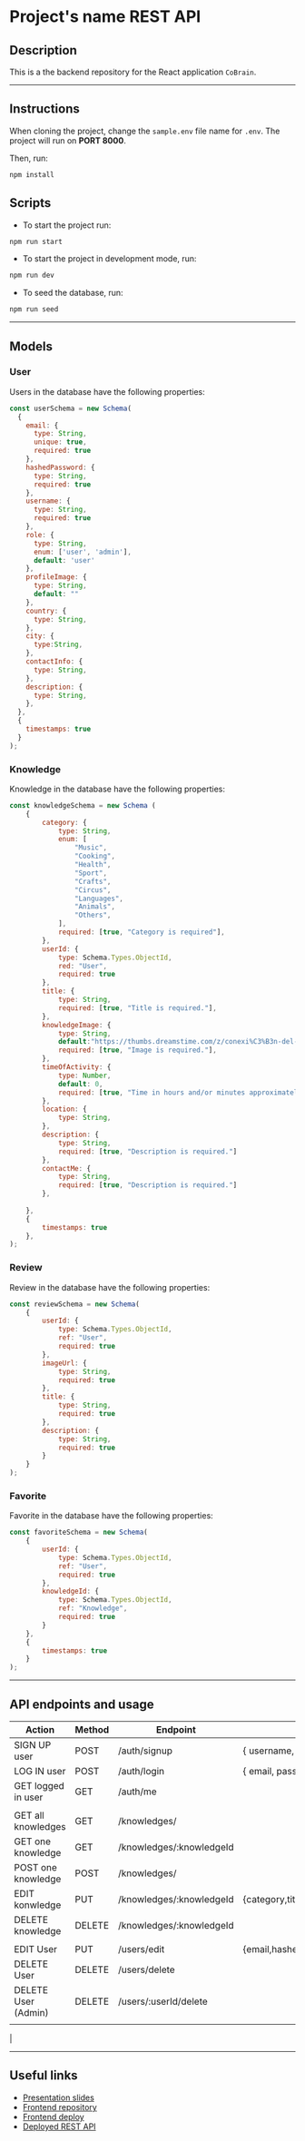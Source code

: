 # Project's name REST API
## Description

This is a the backend repository for the React application `CoBrain`.

---

## Instructions

When cloning the project, change the <code>sample.env</code> file name for <code>.env</code>. The project will run on **PORT 8000**.

Then, run:
```bash
npm install
```
## Scripts

- To start the project run:
```bash
npm run start
```
- To start the project in development mode, run:
```bash
npm run dev
```
- To seed the database, run:
```bash
npm run seed
```
---

## Models

### User

Users in the database have the following properties:

```js
const userSchema = new Schema(
  {
    email: {
      type: String,
      unique: true,
      required: true
    },
    hashedPassword: {
      type: String,
      required: true
    },
    username: {
      type: String,
      required: true 
    },
    role: {
      type: String,
      enum: ['user', 'admin'],
      default: 'user'
    },
    profileImage: {
      type: String,
      default: ""
    },
    country: {
      type: String,
    },
    city: {
      type:String,
    },
    contactInfo: {
      type: String,
    },
    description: {
      type: String,
    },
  },
  {
    timestamps: true
  }
);
```
### Knowledge

Knowledge in the database have the following properties:

```js
const knowledgeSchema = new Schema (
    {
        category: {
            type: String,
            enum: [
                "Music",
                "Cooking",
                "Health",
                "Sport",
                "Crafts",
                "Circus",
                "Languages",
                "Animals",
                "Others",
            ],
            required: [true, "Category is required"],
        },
        userId: {
            type: Schema.Types.ObjectId,
            red: "User",
            required: true
        },
        title: {
            type: String,
            required: [true, "Title is required."],
        },
        knowledgeImage: {
            type: String,
            default:"https://thumbs.dreamstime.com/z/conexi%C3%B3n-del-cerebro-32729762.jpg",
            required: [true, "Image is required."],
        },
        timeOfActivity: {
            type: Number,
            default: 0,
            required: [true, "Time in hours and/or minutes approximately is required."]
        },
        location: {
            type: String,
        },
        description: {
            type: String,
            required: [true, "Description is required."]
        },
        contactMe: {
            type: String,
            required: [true, "Description is required."]
        },
    
    },
    {
        timestamps: true
    },
);
```

### Review

Review in the database have the following properties:

```js
const reviewSchema = new Schema(
    {
        userId: {
            type: Schema.Types.ObjectId,
            ref: "User",
            required: true
        },
        imageUrl: {
            type: String,
            required: true
        },
        title: {
            type: String,
            required: true
        },
        description: {
            type: String,
            required: true
        }
    }
);
```

### Favorite

Favorite in the database have the following properties:

```js
const favoriteSchema = new Schema(
    {
        userId: {
            type: Schema.Types.ObjectId,
            ref: "User",
            required: true
        },
        knowledgeId: {
            type: Schema.Types.ObjectId,
            ref: "Knowledge",
            required: true
        }
    },
    {
        timestamps: true
    }
);
```


---

## API endpoints and usage 

| Action              |Method| Endpoint                  | Req.body                          |Private/Public     |
|---------------------|------|----------------------     |---------------------------------  |-----------------  |
| SIGN UP user        | POST | /auth/signup              | { username, email, password }     |      Public       |                 
| LOG IN user         | POST | /auth/login               | { email, password }               |      Public       |                  
| GET logged in user  | GET  | /auth/me                  |                                   |      Private      |
|                                                                                                                |
| GET all knowledges  | GET  | /knowledges/              |                                   |      Public       |
| GET one knowledge   | GET  | /knowledges/:knowledgeId  |                                   |      Private      |
| POST one knowledge  | POST | /knowledges/              |                                   |      Private      |
| EDIT konwledge | PUT| /knowledges/:knowledgeId| {category,title,knowledgeImage,timeOfActivity,location,description,contactMe}| Private|
|DELETE knowledge     |DELETE| /knowledges/:knowledgeId  |                                   |      Private      |
|                                                                                                                |
| EDIT User | PUT| /users/edit| {email,hashedPassword,username,profileImage,country,city,contactInfo,description}| Private|
| DELETE User         |DELETE| /users/delete             |                                   |      Private      |
| DELETE User (Admin) |DELETE| /users/:userId/delete     |                                   |   Private/admin   |
|                                                                                                                |
|




---

## Useful links

- [Presentation slides]()
- [Frontend repository]()
- [Frontend deploy]()
- [Deployed REST API]()

